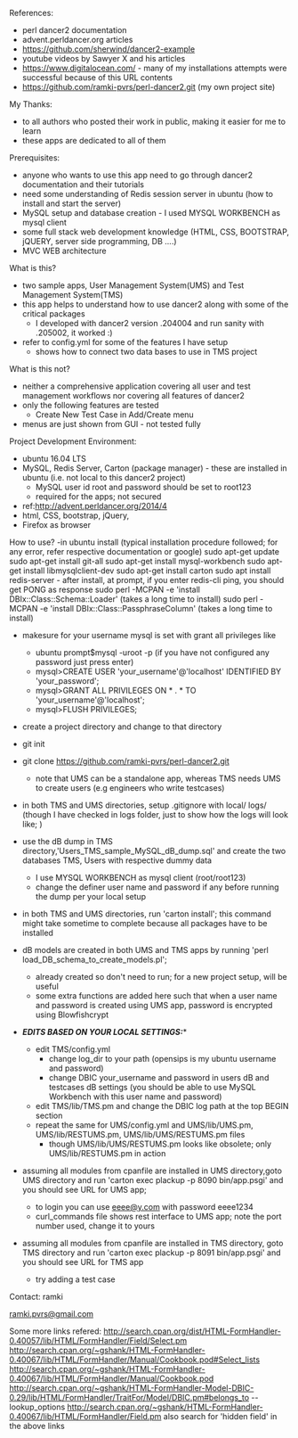 References:
- perl dancer2 documentation
- advent.perldancer.org articles
- https://github.com/sherwind/dancer2-example
- youtube videos by Sawyer X and his articles
- https://www.digitalocean.com/ - many of my installations attempts were successful because of this URL contents
- https://github.com/ramki-pvrs/perl-dancer2.git (my own project site)

My Thanks:
- to all authors who posted their work in public, making it easier for me to learn
- these apps are dedicated to all of them

Prerequisites:
- anyone who wants to use this app need to go through dancer2 documentation and their tutorials
- need some understanding of Redis session server in ubuntu (how to install and start the server)
- MySQL setup and database creation - I used MYSQL WORKBENCH as mysql client
- some full stack web development knowledge (HTML, CSS, BOOTSTRAP, jQUERY, server side programming, DB ....)
- MVC WEB architecture

What is this?
- two sample apps, User Management System(UMS) and Test Management System(TMS)
- this app helps to understand how to use dancer2 along with some of the critical packages
	- I developed with dancer2 version .204004 and run sanity with .205002, it worked :)
- refer to config.yml for some of the features I have setup
	- shows how to connect two data bases to use in TMS project

What is this not?
- neither a comprehensive application covering all user and test management workflows nor covering all features of dancer2
- only the following features are tested
	- Create New Test Case in Add/Create menu
- menus are just shown from GUI - not tested fully

Project Development Environment:
- ubuntu 16.04 LTS
- MySQL, Redis Server, Carton (package manager) - these are installed in ubuntu (i.e. not local to this dancer2 project) 
	- MySQL user id root and password should be set to root123
	- required for the apps; not secured 
 - ref:http://advent.perldancer.org/2014/4
- html, CSS, bootstrap, jQuery, 
- Firefox as browser

How to use?
-in ubuntu install (typical installation procedure followed; for any error, refer respective documentation or google)
    sudo apt-get update
	sudo apt-get install git-all
	sudo apt-get install mysql-workbench
	sudo apt-get install libmysqlclient-dev
	sudo apt-get install carton
	sudo apt install redis-server
		- after install, at prompt, if you enter redis-cli ping, you should get PONG as response
	sudo perl -MCPAN -e 'install DBIx::Class::Schema::Loader' (takes a long time to install)
	sudo perl -MCPAN -e 'install DBIx::Class::PassphraseColumn' (takes a long time to install)
- makesure for your username mysql is set with grant all privileges like
	- ubuntu prompt$mysql -uroot -p (if you have not configured any password just press enter)
	- mysql>CREATE USER 'your_username'@'localhost' IDENTIFIED BY 'your_password';
	- mysql>GRANT ALL PRIVILEGES ON * . * TO 'your_username'@'localhost';
	- mysql>FLUSH PRIVILEGES;
- create a project directory and change to that directory
- git init
- git clone https://github.com/ramki-pvrs/perl-dancer2.git
	- note that UMS can be a standalone app, whereas TMS needs UMS to create users (e.g engineers who write testcases)
- in both TMS and UMS directories, setup .gitignore with local/ logs/ (though I have checked in logs folder, just to show how the logs will look like; )
- use the dB dump in TMS directory,'Users_TMS_sample_MySQL_dB_dump.sql' and create the two databases TMS, Users with respective dummy data
	- I use MYSQL WORKBENCH as mysql client (root/root123)
	- change the definer user name and password if any before running the dump per your local setup
- in both TMS and UMS directories, run 'carton install'; this command might take sometime to complete because all packages have to be installed
- dB models are created in both UMS and TMS apps by running 'perl load_DB_schema_to_create_models.pl'; 
	- already created so don't need to run; for a new project setup, will be useful 
	- some extra functions are added here such that when a user name and password is created using UMS app, password is encrypted using Blowfishcrypt
- *****EDITS BASED ON YOUR LOCAL SETTINGS:******
	- edit TMS/config.yml
		- change log_dir to your path (opensips is my ubuntu username and password)
		- change DBIC your_username and password in users dB and testcases dB settings (you should be able to use MySQL Workbench with this user name and password)
	- edit TMS/lib/TMS.pm and change the DBIC log path at the top BEGIN section
	- repeat the same for UMS/config.yml and UMS/lib/UMS.pm, UMS/lib/RESTUMS.pm, UMS/lib/UMS/RESTUMS.pm files
		- though UMS/lib/UMS/RESTUMS.pm looks like obsolete; only UMS/lib/RESTUMS.pm in action

- assuming all modules from cpanfile are installed in UMS directory,goto UMS directory and run 'carton exec plackup -p 8090 bin/app.psgi' and you should see URL for UMS app; 
	- to login you can use eeee@y.com with password eeee1234
	- curl_commands file shows rest interface to UMS app; note the port number used, change it to yours
- assuming all modules from cpanfile are installed in TMS directory, goto TMS directory and run 'carton exec plackup -p 8091 bin/app.psgi' and you should see URL for TMS app
	- try adding a test case

Contact:
ramki

ramki.pvrs@gmail.com

Some more links refered:
http://search.cpan.org/dist/HTML-FormHandler-0.40057/lib/HTML/FormHandler/Field/Select.pm
http://search.cpan.org/~gshank/HTML-FormHandler-0.40067/lib/HTML/FormHandler/Manual/Cookbook.pod#Select_lists
http://search.cpan.org/~gshank/HTML-FormHandler-0.40067/lib/HTML/FormHandler/Manual/Cookbook.pod
http://search.cpan.org/~gshank/HTML-FormHandler-Model-DBIC-0.29/lib/HTML/FormHandler/TraitFor/Model/DBIC.pm#belongs_to
-- lookup_options
http://search.cpan.org/~gshank/HTML-FormHandler-0.40067/lib/HTML/FormHandler/Field.pm
also search for 'hidden field' in the above links


